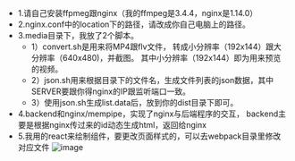 * 1.请自己安装ffpmeg跟nginx（我的ffmpeg是3.4.4，nginx是1.14.0）
* 2.nginx.conf中的location下的路径，请改成你自己电脑上的路径。
* 3.media目录下，我放了2个脚本。
  * 1）convert.sh是用来将MP4跟flv文件， 转成小分辨率（192x144）跟大分辨率（640x480)，并截图。
 其中小分辨率（192x144）即为用来预览的视频。
  * 2）json.sh用来根据目录下的文件名，生成文件列表的json数据，其中SERVER要跟你得nginx的IP跟监听端口一致。
  * 3）使用json.sh生成list.data后，放到你的dist目录下即可。
* 4.backend和nginx/mempipe，实现了nginx与后端程序的交互， backend主要是根据nginx传过来的id动态生成html，返回给nginx
* 5.我用的react来绘制组件，要更改页面样式的，可以去webpack目录里修改对应文件
![image](https://github.com/yechaoqun/yousee/blob/master/image.gif) 
